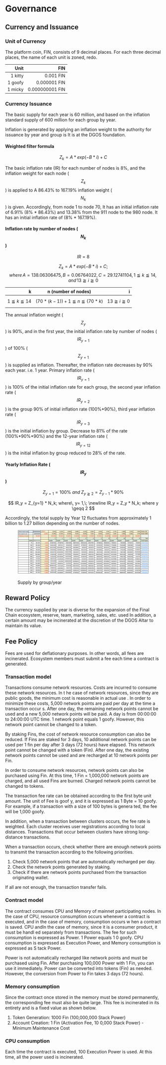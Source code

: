 # Governance

## Currency and Issuance

### Unit of Currency

The platform coin, FIN, consists of 9 decimal places. For each three decimal places, the name of each unit is zoned, redo.

|    Unit |             FIN |
| ------: | --------------: |
| 1 kitty |       0.001 FIN |
| 1 goofy |    0.000001 FIN |
| 1 micky | 0.000000001 FIN |

### Currency Issuance

The basic supply for each year is 60 million, and based on the inflation standard supply of 600 million for each group by year.

Inflation is generated by applying an inflation weight to the authority for issuance by year and group is It is at the DGOS foundation.

#### Weighted filter formula

$$
Z_k = A * exp(-B *i) + C
$$

The basic inflation rate (IR) for each number of nodes is 8%, and the inflation weight for each node ($$Z_k$$ ) is applied to A 86.43% to 167.19% inflation weight ($$N_k$$ ) is given. Accordingly, from node 1 to node 70, It has an initial inflation rate of 6.91% (8% \* 86.43%) and 13.38% from the 911 node to the 980 node. It has an initial inflation rate of (8% \* 167.19%).

#### Inflation rate by number of nodes ($$N_k$$)

$$IR=8%$$

$$Z_k = A * exp (-B * i ) + C;$$$$where\, A = 138.06306475, B = 0.06764022, C = 29.12741104, 1 \leqq k \leqq 14, and\, 13 \geqq i \geqq  0$$



|                      k |          n (number of nodes)          |                      i |
| ---------------------: | :-----------------------------------: | ---------------------: |
| $$1 \leqq k \leqq 14$$ | $$(70*(k-1))+1 \leqq n \leqq (70*k)$$ | $$13 \geqq i \geqq 0$$ |

The annual inflation weight ($$Z_y$$) is 90%, and in the first year, the initial inflation rate by number of nodes ($$IR_{y=1}$$) of 100% ($$Z_{y=1}$$) is supplied as inflation. Thereafter, the inflation rate decreases by 90% each year. i.e. 1 year. Primary inflation rate ($$IR_{y=1}$$) is 100% of the initial inflation rate for each group, the second year inflation rate ($$IR_{y=2}$$) is the group 90% of initial inflation rate (100%\*90%), third year inflation rate ($$IR_{y=3}$$) is the initial inflation by group. Decrease to 81% of the rate (100%\*90%\*90%) and the 12-year inflation rate ($$IR_{y=12}$$) is the initial inflation by group reduced to 28% of the rate.

#### Yearly Inflation Rate ($$IR_y$$)

$$
Z_{y=1} = 100\%\; and\; Z_{y\geqq2} = Z_{y-1}*90\%
$$

$$
IR_y = Z_{y=1} * N_k; where\, y= 1,\; \newline IR_y = Z_y * N_k; where y \geqq 2
$$

Accordingly, the total supply by Year 12 fluctuates from approximately 1 billion to 1.27 billion depending on the number of nodes.

<figure><img src="../../../.gitbook/assets/image.png" alt=""><figcaption><p>Supply by group/year</p></figcaption></figure>

## Reward Policy

The currency supplied by year is diverse for the expansion of the Final Chain ecosystem, reserve, team, marketing, sales, etc. used In addition, a certain amount may be incinerated at the discretion of the DGOS Altar to maintain its value.

## Fee Policy

Fees are used for deflationary purposes. In other words, all fees are incinerated. Ecosystem members must submit a fee each time a contract is generated.

### Transaction model

Transactions consume network resources. Costs are incurred to consume these network resources. In t he case of network resources, since they are public goods, the minimum cost is reasonable in actual use . In order to minimize these costs, 5,000 network points are paid per day at the time a transaction occur s. After one day, the remaining network points cannot be used and a new 5,000 network points will be paid. A day is from 00:00:00 to 24:00:00 UTC time. 1 network point equals 1 goofy. However, this network point cannot be changed to a token.

By staking Fins, the cost of network resource consumption can also be reduced. If Fins are staked for 3 days, 10 additional network points can be used per 1 fin per day after 3 days (72 hours) have elapsed. This network point cannot be changed with a token (Fin). After one day, the existing network points cannot be used and are recharged at 10 network points per Fin.

In order to consume network resources, network points can also be purchased using Fin. At this time, 1 Fin = 1,000,000 network points are charged, and all used Fins are burned. Charged network points cannot be changed to tokens.

The transaction fee rate can be obtained according to the first byte unit amount. The unit of Fee is goof y, and it is expressed as 1 Byte = 10 goofy. For example, if a transaction with a size of 100 bytes is genera ted, the fee will be 1,000 goofy.

In addition, when a transaction between clusters occurs, the fee rate is weighted. Each cluster receives user registrations according to local distances. Transactions that occur between clusters have strong long-distance transactions.

When a transaction occurs, check whether there are enough network points to transmit the transaction according to the following priorities.

1. Check 5,000 network points that are automatically recharged per day.&#x20;
2. Check the network points generated by staking.&#x20;
3. Check if there are network points purchased from the transaction originating wallet.

If all are not enough, the transaction transfer fails.

### Contract model

The contract consumes CPU and Memory of mainnet participating nodes. In the case of CPU, resource consumption occurs whenever a contract is executed, and in the case of memory, consumption occurs w hen a contract is saved. CPU andIn the case of memory, since it is a consumer product, it must be handl ed separately from transactions. The fee for such consumption is expressed as Power. 1 Power equals 1 0 goofy. CPU consumption is expressed as Execution Power, and Memory consumption is expressed as S tack Power.

Power is not automatically recharged like network points and must be purchased using Fin. After purchasing 100,000 Power with 1 Fin, you can use it immediately. Power can be converted into tokens (Fin) as needed. However, the conversion from Power to Fin takes 3 days (72 hours).

### Memory consumption

Since the contract once stored in the memory must be stored permanently, the corresponding fee must also be quite large. This fee is incinerated in its entirety and is a fixed value as shown below.

1. Token Generation: 1000 Fin (100,000,000 Stack Power)&#x20;
2. Account Creation: 1 Fin (Activation Fee, 10 0,000 Stack Power) - Minimum Maintenance Cost&#x20;

### CPU consumption

Each time the contract is executed, 100 Execution Power is used. At this time, all the power used is incinerated.

